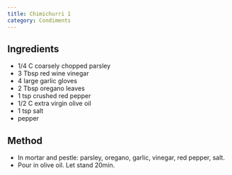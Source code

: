 ```yaml
---
title: Chimichurri 1
category: Condiments
---
```


## Ingredients

- 1/4 C coarsely chopped parsley
- 3 Tbsp red wine vinegar
- 4 large garlic gloves
- 2 Tbsp oregano leaves
- 1 tsp crushed red pepper
- 1/2 C extra virgin olive oil
- 1 tsp salt
- pepper

## Method

- In mortar and pestle: parsley, oregano, garlic, vinegar, red pepper, salt. 
- Pour in olive oil. Let stand 20min.
